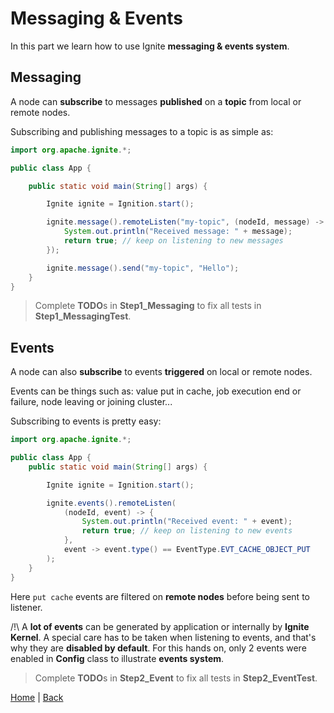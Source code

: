# Messaging &amp; Events

In this part we learn how to use Ignite **messaging &amp; events system**.

## Messaging

A node can **subscribe** to messages **published** on a **topic** from local or remote nodes.

Subscribing and publishing messages to a topic is as simple as:
```java
import org.apache.ignite.*;

public class App {

    public static void main(String[] args) {

        Ignite ignite = Ignition.start();

        ignite.message().remoteListen("my-topic", (nodeId, message) -> {
            System.out.println("Received message: " + message);
            return true; // keep on listening to new messages
        });

        ignite.message().send("my-topic", "Hello");
    }
}
```

>Complete **TODO**s in **Step1_Messaging** to fix all tests in **Step1_MessagingTest**.


## Events

A node can also **subscribe** to events **triggered** on local or remote nodes.

Events can be things such as: value put in cache, job execution end or failure, node leaving or joining cluster...

Subscribing to events is pretty easy:
```java
import org.apache.ignite.*;

public class App {
    public static void main(String[] args) {

        Ignite ignite = Ignition.start();

        ignite.events().remoteListen(
            (nodeId, event) -> {
                System.out.println("Received event: " + event);
                return true; // keep on listening to new events
            },
            event -> event.type() == EventType.EVT_CACHE_OBJECT_PUT
        );
    }
}
```

Here `put cache` events are filtered on **remote nodes** before being sent to listener.


/!\ A **lot of events** can be generated by application or internally by **Ignite Kernel**.
A special care has to be taken when listening to events, and that's why they are **disabled by default**.
For this hands on, only 2 events were enabled in **Config** class to illustrate **events system**.

>Complete **TODO**s in **Step2_Event** to fix all tests in **Step2_EventTest**.


[Home](../readme.md) | [Back](part3_service-grid.md)
